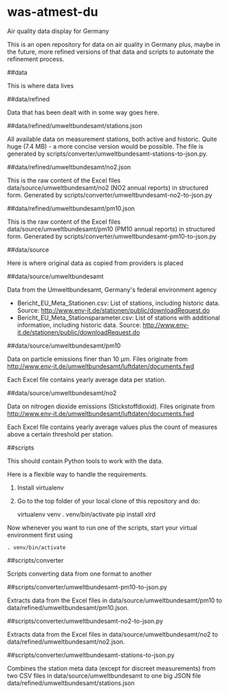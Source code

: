 was-atmest-du
=============

Air quality data display for Germany

This is an open repository for data on air quality in Germany plus, maybe in the future, more refined versions of that data and scripts to automate the refinement process.

##data

This is where data lives

##data/refined

Data that has been dealt with in some way goes here.

##data/refined/umweltbundesamt/stations.json

All available data on measurement stations, both active and historic. Quite huge (7.4 MB) - a more concise version would be possible. The file is generated by scripts/converter/umweltbundesamt-stations-to-json.py.

##data/refined/umweltbundesamt/no2.json

This is the raw content of the Excel files data/source/umweltbundesamt/no2 (NO2 annual reports) in structured form. Generated by scripts/converter/umweltbundesamt-no2-to-json.py

##data/refined/umweltbundesamt/pm10.json

This is the raw content of the Excel files data/source/umweltbundesamt/pm10 (PM10 annual reports) in structured form. Generated by scripts/converter/umweltbundesamt-pm10-to-json.py

##data/source

Here is where original data as copied from providers is placed

##data/source/umweltbundesamt

Data from the Umweltbundesamt, Germany's federal environment agency

* Bericht_EU_Meta_Stationen.csv: List of stations, including historic data. Source: http://www.env-it.de/stationen/public/downloadRequest.do
* Bericht_EU_Meta_Stationsparameter.csv: List of stations with additional information, including historic data. Source: http://www.env-it.de/stationen/public/downloadRequest.do

##data/source/umweltbundesamt/pm10

Data on particle emissions finer than 10 µm. Files originate from http://www.env-it.de/umweltbundesamt/luftdaten/documents.fwd

Each Excel file contains yearly average data per station.

##data/source/umweltbundesamt/no2

Data on nitrogen dioxide emissions (Stickstoffdioxid). Files originate from http://www.env-it.de/umweltbundesamt/luftdaten/documents.fwd

Each Excel file contains yearly average values plus the count of measures above a certain threshold per station.


##scripts

This should contain Python tools to work with the data.

Here is a flexible way to handle the requirements.

1. Install virtualenv
2. Go to the top folder of your local clone of this repository and do:

     virtualenv venv
     . venv/bin/activate
     pip install xlrd

Now whenever you want to run one of the scripts, start your virtual environment first using

    . venv/bin/activate

##scripts/converter

Scripts converting data from one format to another

##scripts/converter/umweltbundesamt-pm10-to-json.py

Extracts data from the Excel files in data/source/umweltbundesamt/pm10 to data/refined/umweltbundesamt/pm10.json.

##scripts/converter/umweltbundesamt-no2-to-json.py

Extracts data from the Excel files in data/source/umweltbundesamt/no2 to data/refined/umweltbundesamt/no2.json.

##scripts/converter/umweltbundesamt-stations-to-json.py

Combines the station meta data (except for discreet measurements) from two CSV files in data/source/umweltbundesamt to one big JSON file data/refined/umweltbundesamt/stations.json